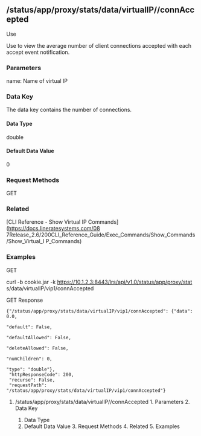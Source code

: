 ## /status/app/proxy/stats/data/virtualIP/<name>/connAccepted

Use

Use to view the average number of client connections accepted with each accept
event notification.

### Parameters

name: Name of virtual IP

### Data Key

The data key contains the number of connections.

#### Data Type

double

#### Default Data Value

0

### Request Methods

GET

### Related

[CLI Reference - Show Virtual IP Commands](https://docs.lineratesystems.com/08
7Release_2.6/200CLI_Reference_Guide/Exec_Commands/Show_Commands/Show_Virtual_I
P_Commands)

### Examples

GET

curl -b cookie.jar -k https://10.1.2.3:8443/lrs/api/v1.0/status/app/proxy/stat
s/data/virtualIP/vip1/connAccepted

GET Response

    
    {"/status/app/proxy/stats/data/virtualIP/vip1/connAccepted": {"data": 0.0,
                                                                     "default": False,
                                                                     "defaultAllowed": False,
                                                                     "deleteAllowed": False,
                                                                     "numChildren": 0,
                                                                     "type": "double"},
     "httpResponseCode": 200,
     "recurse": False,
     "requestPath": "/status/app/proxy/stats/data/virtualIP/vip1/connAccepted"}
    

  1. /status/app/proxy/stats/data/virtualIP/<name>/connAccepted
    1. Parameters
    2. Data Key
      1. Data Type
      2. Default Data Value
    3. Request Methods
    4. Related
    5. Examples


